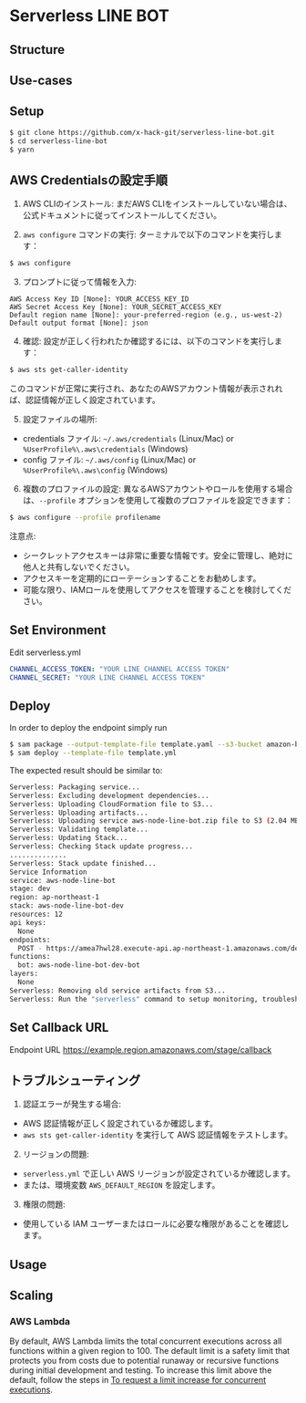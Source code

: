 # Serverless LINE BOT

## Structure

## Use-cases

## Setup

```bash
$ git clone https://github.com/x-hack-git/serverless-line-bot.git
$ cd serverless-line-bot
$ yarn
```

## AWS Credentialsの設定手順

1. AWS CLIのインストール:
   まだAWS CLIをインストールしていない場合は、公式ドキュメントに従ってインストールしてください。

2. `aws configure` コマンドの実行:
  ターミナルで以下のコマンドを実行します：
  ```bash
  $ aws configure
  ```

3. プロンプトに従って情報を入力:
  ```
  AWS Access Key ID [None]: YOUR_ACCESS_KEY_ID
  AWS Secret Access Key [None]: YOUR_SECRET_ACCESS_KEY
  Default region name [None]: your-preferred-region (e.g., us-west-2)
  Default output format [None]: json
  ```

4. 確認:
  設定が正しく行われたか確認するには、以下のコマンドを実行します：
  ```bash
  $ aws sts get-caller-identity
  ```
  このコマンドが正常に実行され、あなたのAWSアカウント情報が表示されれば、認証情報が正しく設定されています。

5. 設定ファイルの場所:
  - credentials ファイル: `~/.aws/credentials` (Linux/Mac) or `%UserProfile%\.aws\credentials` (Windows)
  - config ファイル: `~/.aws/config` (Linux/Mac) or `%UserProfile%\.aws\config` (Windows)

6. 複数のプロファイルの設定:
  異なるAWSアカウントやロールを使用する場合は、`--profile` オプションを使用して複数のプロファイルを設定できます：
  ```bash
  $ aws configure --profile profilename
  ```

注意点:
- シークレットアクセスキーは非常に重要な情報です。安全に管理し、絶対に他人と共有しないでください。
- アクセスキーを定期的にローテーションすることをお勧めします。
- 可能な限り、IAMロールを使用してアクセスを管理することを検討してください。

## Set Environment

Edit serverless.yml

```yml
CHANNEL_ACCESS_TOKEN: "YOUR LINE CHANNEL ACCESS TOKEN"
CHANNEL_SECRET: "YOUR LINE CHANNEL ACCESS TOKEN"
```

## Deploy

In order to deploy the endpoint simply run

```bash
$ sam package --output-template-file template.yaml --s3-bucket amazon-bedrock-bot-dev-bucket
$ sam deploy --template-file template.yml
```

The expected result should be similar to:

```bash
Serverless: Packaging service...
Serverless: Excluding development dependencies...
Serverless: Uploading CloudFormation file to S3...
Serverless: Uploading artifacts...
Serverless: Uploading service aws-node-line-bot.zip file to S3 (2.04 MB)...
Serverless: Validating template...
Serverless: Updating Stack...
Serverless: Checking Stack update progress...
..............
Serverless: Stack update finished...
Service Information
service: aws-node-line-bot
stage: dev
region: ap-northeast-1
stack: aws-node-line-bot-dev
resources: 12
api keys:
  None
endpoints:
  POST - https://amea7hwl28.execute-api.ap-northeast-1.amazonaws.com/dev/callback
functions:
  bot: aws-node-line-bot-dev-bot
layers:
  None
Serverless: Removing old service artifacts from S3...
Serverless: Run the "serverless" command to setup monitoring, troubleshooting and testing.
```

## Set Callback URL

Endpoint URL https://example.region.amazonaws.com/stage/callback

## トラブルシューティング

1. 認証エラーが発生する場合:
  - AWS 認証情報が正しく設定されているか確認します。
  - `aws sts get-caller-identity` を実行して AWS 認証情報をテストします。

2. リージョンの問題:
  - `serverless.yml` で正しい AWS リージョンが設定されているか確認します。
  - または、環境変数 `AWS_DEFAULT_REGION` を設定します。

3. 権限の問題:
  - 使用している IAM ユーザーまたはロールに必要な権限があることを確認します。

## Usage

## Scaling

### AWS Lambda

By default, AWS Lambda limits the total concurrent executions across all functions within a given region to 100. The default limit is a safety limit that protects you from costs due to potential runaway or recursive functions during initial development and testing. To increase this limit above the default, follow the steps in [To request a limit increase for concurrent executions](http://docs.aws.amazon.com/lambda/latest/dg/concurrent-executions.html#increase-concurrent-executions-limit).
